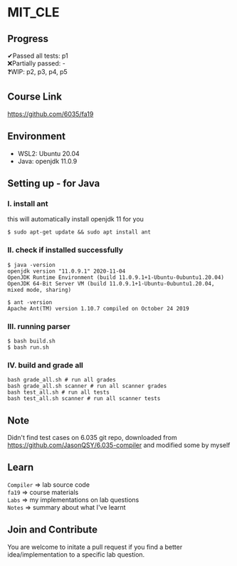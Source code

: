 # MIT_CLE

## Progress
✔Passed all tests: p1\
❌Partially passed: -\
❓WIP: p2, p3, p4, p5

## Course Link
https://github.com/6035/fa19

## Environment
- WSL2: Ubuntu 20.04
- Java: openjdk 11.0.9

## Setting up - for Java
### I. install ant
this will automatically install openjdk 11 for you
```
$ sudo apt-get update && sudo apt install ant
```
### II. check if installed successfully
```
$ java -version
openjdk version "11.0.9.1" 2020-11-04
OpenJDK Runtime Environment (build 11.0.9.1+1-Ubuntu-0ubuntu1.20.04)
OpenJDK 64-Bit Server VM (build 11.0.9.1+1-Ubuntu-0ubuntu1.20.04, mixed mode, sharing)
```
```
$ ant -version
Apache Ant(TM) version 1.10.7 compiled on October 24 2019
```
### III. running parser
```
$ bash build.sh
$ bash run.sh
```
### IV. build and grade all
```
bash grade_all.sh # run all grades
bash grade_all.sh scanner # run all scanner grades
bash test_all.sh # run all tests
bash test_all.sh scanner # run all scanner tests
```

## Note
Didn't find test cases on 6.035 git repo, downloaded from https://github.com/JasonQSY/6.035-compiler and modified some by myself

## Learn
`Compiler` => lab source code\
`fa19` => course materials\
`Labs` => my implementations on lab questions\
`Notes` => summary about what I've learnt

## Join and Contribute
You are welcome to initate a pull request if you find a better idea/implementation to a specific lab question.